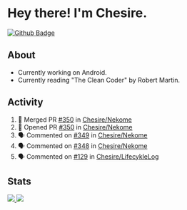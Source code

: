 # Hey there! I'm Chesire.

[![Github Badge](https://img.shields.io/badge/-Github-000?style=flat-square&logo=Github&logoColor=white&link=https://github.com/chesire)](https://github.com/chesire)

## About
<!-- Uses https://github.com/Chesire/natemoo-re -->
* Currently working on Android.
* Currently reading "The Clean Coder" by Robert Martin.
<!--
* Currently listening to: 
<a href="https://natemoo-re-iirbxe7wf.vercel.app/now-playing?open">
    <img src="https://natemoo-re-iirbxe7wf.vercel.app/now-playing" width="256" height="64" alt="Now Playing">
</a>  
-->

## Activity
<!-- Uses https://github.com/jamesgeorge007/github-activity-readme -->
<!--START_SECTION:activity-->
1. 🎉 Merged PR [#350](https://github.com/Chesire/Nekome/pull/350) in [Chesire/Nekome](https://github.com/Chesire/Nekome)
2. 💪 Opened PR [#350](https://github.com/Chesire/Nekome/pull/350) in [Chesire/Nekome](https://github.com/Chesire/Nekome)
3. 🗣 Commented on [#349](https://github.com/Chesire/Nekome/issues/349) in [Chesire/Nekome](https://github.com/Chesire/Nekome)
4. 🗣 Commented on [#348](https://github.com/Chesire/Nekome/issues/348) in [Chesire/Nekome](https://github.com/Chesire/Nekome)
5. 🗣 Commented on [#129](https://github.com/Chesire/LifecykleLog/issues/129) in [Chesire/LifecykleLog](https://github.com/Chesire/LifecykleLog)
<!--END_SECTION:activity-->

## Stats
<a href="https://github-readme-stats.vercel.app/api/top-langs/?username=chesire&theme=tokyonight">
    <img src="https://github-readme-stats.vercel.app/api/top-langs/?username=chesire&layout=compact&theme=tokyonight" >
</a>
<a href="https://github-readme-stats.vercel.app/api?username=chesire&show_icons=true&theme=tokyonight">
    <img src="https://github-readme-stats.vercel.app/api?username=chesire&show_icons=true&theme=tokyonight" >
</a>  
